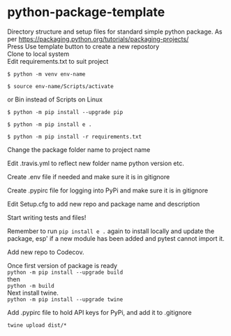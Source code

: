 # python-package-template
Directory structure and setup files for standard simple python package. As per https://packaging.python.org/tutorials/packaging-projects/  
Press Use template button to create a new repostory  
Clone to local system    
Edit requirements.txt to suit project  
```
$ python -m venv env-name
```
```
$ source env-name/Scripts/activate
```
or Bin instead of Scripts on Linux  
```
$ python -m pip install --upgrade pip
```
```
$ python -m pip install e .
````  
```
$ python -m pip install -r requirements.txt
```
Change the package folder name to project name 

Edit .travis.yml to reflect new folder name python version etc.  

Create .env file if needed and make sure it is in gitignore  

Create .pypirc file for logging into PyPi and make sure it is in gitignore  

Edit Setup.cfg to add new repo and package name and description  

Start writing tests and files!

Remember to run ```pip install e .``` again to install locally and update the package, esp' if a new module has been added and pytest cannot import it.  

Add new repo to Codecov.  
  
Once first version of package is ready  
```python -m pip install --upgrade build```  
then  
```python -m build```  
Next install twine.  
```python -m pip install --upgrade twine```  

Add .pypirc file to hold API keys for PyPi, and add it to .gitignore  

```twine upload dist/*```  




